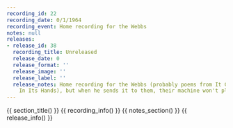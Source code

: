 ```yaml
---
recording_id: 22
recording_date: 0/1/1964
recording_event: Home recording for the Webbs
notes: null
releases:
- release_id: 38
  recording_title: Unreleased
  release_date: 0
  release_format: ''
  release_image: ''
  release_label: ''
  release_notes: Home recording for the Webbs (probably poems from It Catches My Heart
    In Its Hands), but when he sends it to them, their machine won't play it.
---
```


{{ section_title() }}
{{ recording_info() }}
{{ notes_section() }}
{{ release_info() }}
